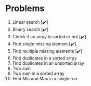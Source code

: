 # Problems

1. Linear search [✔️]
2. Binary search [✔️]
3. Check if an array is sorted or not [✔️]
4. Find single missing element [✔️]
5. Find multiple missing elements [✔️]
6. Find duplicates in a sorted array
7. Find duplicates in an unsorted array
8. Two sum
9. Two sum in a sorted array
10. Find Min and Max in a single run
